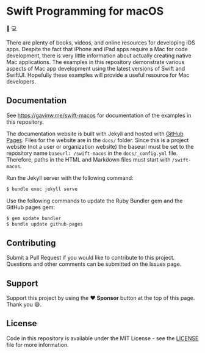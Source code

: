 # Swift Programming for macOS

:apple: :computer:

There are plenty of books, videos, and online resources for developing iOS apps. Despite the fact that iPhone and iPad apps require a Mac for code development, there is very little information about actually creating native Mac applications. The examples in this repository demonstrate various aspects of Mac app development using the latest versions of Swift and SwiftUI. Hopefully these examples will provide a useful resource for Mac developers.

## Documentation

See https://gavinw.me/swift-macos for documentation of the examples in this repository.

The documentation website is built with Jekyll and hosted with [GitHub Pages](https://pages.github.com). Files for the website are in the `docs/` folder. Since this is a project website (not a user or organization website) the baseurl must be set to the repository name `baseurl: /swift-macos` in the `docs/_config.yml` file. Therefore, paths in the HTML and Markdown files must start with `/swift-macos`.

Run the Jekyll server with the following command:

```bash
$ bundle exec jekyll serve
```

Use the following commands to update the Ruby Bundler gem and the GitHub pages gem:

```bash
$ gem update bundler
$ bundle update github-pages
```

## Contributing

Submit a Pull Request if you would like to contribute to this project. Questions and other comments can be submitted on the Issues page.

## Support

Support this project by using the **:heart: Sponsor** button at the top of this page. Thank you :smile:.

## License

Code in this repository is available under the MIT License - see the [LICENSE](LICENSE) file for more information.
